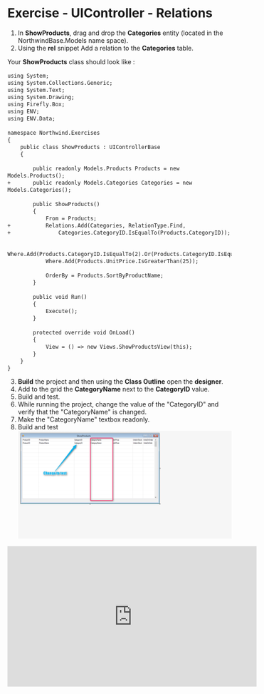 ﻿# Exercise - UIController - Relations


1.	In **ShowProducts**, drag and drop the **Categories** entity (located in the NorthwindBase.Models name space).
2.  Using the **rel** snippet Add a relation to the **Categories** table.

Your **ShowProducts** class should look like :
```csdiff
using System;
using System.Collections.Generic;
using System.Text;
using System.Drawing;
using Firefly.Box;
using ENV;
using ENV.Data;

namespace Northwind.Exercises
{
    public class ShowProducts : UIControllerBase
    {

        public readonly Models.Products Products = new Models.Products();
+       public readonly Models.Categories Categories = new Models.Categories();

        public ShowProducts()
        {
            From = Products;
+           Relations.Add(Categories, RelationType.Find,
+               Categories.CategoryID.IsEqualTo(Products.CategoryID));

            Where.Add(Products.CategoryID.IsEqualTo(2).Or(Products.CategoryID.IsEqualTo(4).Or(Products.CategoryID.IsEqualTo(6))));
            Where.Add(Products.UnitPrice.IsGreaterThan(25));

            OrderBy = Products.SortByProductName;
        }

        public void Run()
        {
            Execute();
        }

        protected override void OnLoad()
        {
            View = () => new Views.ShowProductsView(this);
        }
    }
}
```

3.  **Build** the project and then using the **Class Outline** open the **designer**.
4.  Add to the grid the **CategoryName** next to the **CategoryID** value.
2.	Build and test.
3.	While running the project, change the value of the "CategoryID" and verify that the "CategoryName" is changed.
4.	Make the "CategoryName" textbox readonly.
5.	Build and test
![](RelationDesignerLook.png)  

<iframe width="560" height="315" src="https://www.youtube.com/embed/XJe4IZePjAg?list=PL1DEQjXG2xnKwhPzEwuvVkEL7a_D9-pkL" frameborder="0" allowfullscreen></iframe>